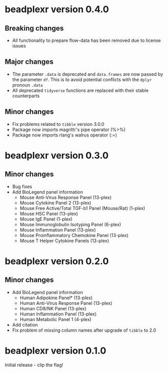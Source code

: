 # beadplexr version 0.4.0

## Breaking changes

 + All functionality to prepare flow-data has been removed due to license issues

## Major changes

 + The parameter `.data` is deprecated and `data.frames` are now passed by the parameter `df`. This is to avoid potential conflicts with the `dplyr` pronoun `.data`
 + All deprecated `tidyverse` functions are replaced with their stable counterparts

## Minor changes

+ Fix problems related to `tibble` version 3.0.0
+ Package now imports magrittr's pipe operator (%>%)
+ Package now imports rlang's walrus operator (:=)

# beadplexr version 0.3.0

## Minor changes

  + Bug fixes
  + Add BioLegend panel information
    + Mouse Anti-Virus Response Panel (13-plex)
    + Mouse Cytokine Panel 2 (13-plex)
    + Mouse Free Active/Total TGF-b1 Panel (Mouse/Rat) (1-plex)
    + Mouse HSC Panel (13-plex)
    + Mouse IgE Panel (1-plex)
    + Mouse Immunoglobulin Isotyping Panel (6-plex)
    + Mouse Inflammation Panel (13-plex)
    + Mouse Proinflammatory Chemokine Panel (13-plex)
    + Mouse T Helper Cytokine Panels (13-plex)

# beadplexr version 0.2.0

## Minor changes

  + Add BioLegend panel information
    + Human Adipokine Panel* (13-plex)
    + Human Anti-Virus Response Panel (13-plex)
    + Human CD8/NK Panel (13-plex)
    + Human Inflammation Panel (13-plex)
    + Human Metabolic Panel 1 (4-plex)
  + Add citation
  + Fix problem of missing column names after upgrade of `tibble` to 2.0

# beadplexr version 0.1.0

Initial release - clip the flag!

